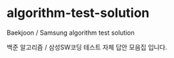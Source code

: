 # algorithm-test-solution
Baekjoon / Samsung algorithm test solution

백준 알고리즘 / 삼성SW코딩 테스트 자체 답안 모음집 입니다.
